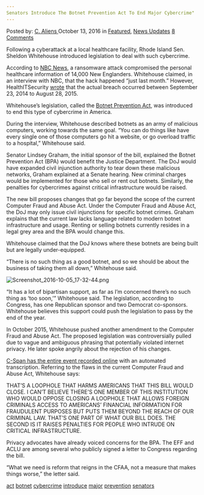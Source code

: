 ```yaml
---
Senators Introduce The Botnet Prevention Act To End Major Cybercrime"
---
```

<article class="post-listing post-15777 post type-post status-publish format-standard has-post-thumbnail hentry  tag-act tag-botnet tag-cybercrime tag-introduce tag-major tag-prevention tag-senators">
    <div class="post-inner">
        <span>Posted by: <a href="https://www.deepdotweb.com/author/caliens/" title="">C. Aliens </a></span>
    <span>October 13, 2016</span>
    <span>in <a href="https://www.deepdotweb.com/category/deepdot-news/" rel="category tag">Featured</a>, <a href="https://www.deepdotweb.com/category/news-updates/" rel="category tag">News Updates</a></span>
    <span><a href="https://www.deepdotweb.com/2016/10/13/senators-introduce-botnet-prevention-act-end-major-cybercrime/#comments">8 Comments</a></span>
    </p>
    <div class="clear"></div>
    <div class="entry">
    <p>Following a cyberattack at a local healthcare facility, Rhode Island Sen. Sheldon Whitehouse introduced legislation to deal with such cybercrime.</p>
    <p>According to <a href="http://turnto10.com/i-team/consumer-advocate/nbc-10-i-team-customer-claims-he-was-ripped-off-by-gun-store">NBC News</a>, a ransomware attack compromised the personal healthcare information of 14,000 New Englanders. Whitehouse claimed, in an interview with NBC, that the hack happened “just last month.” However, HealthITSecurity <a href="http://healthitsecurity.com/news/latest-ocr-hipaa-settlement-highlights-baa-importance">wrote</a> that the actual breach occurred between September 23, 2014 to August 28, 2015.</p>
    <p>Whitehouse’s legislation, called the <a href="https://www.congress.gov/bill/114th-congress/senate-bill/2931/text">Botnet Prevention Act</a>, was introduced to end this type of cybercrime in America.</p>
    <p>During the interview, Whitehouse described botnets as an army of malicious computers, working towards the same goal. “You can do things like have every single one of those computers go hit a website, or go overload traffic to a hospital,” Whitehouse said.</p>
    <p>Senator Lindsey Graham, the initial sponsor of the bill, explained the Botnet Prevention Act (BPA) would benefit the Justice Department. The DoJ would have expanded civil injunction authority to tear down these malicious networks, Graham explained at a Senate hearing. New criminal charges would be implemented for those who sell or rent out botnets. Similarly, the penalties for cybercrimes against critical infrastructure would be raised.</p>
    <p>The new bill proposes changes that go far beyond the scope of the current Computer Fraud and Abuse Act. Under the Computer Fraud and Abuse Act, the DoJ may only issue civil injunctions for specific botnet crimes. Graham explains that the current law lacks language related to modern botnet infrastructure and usage. Renting or selling botnets currently resides in a legal grey area and the BPA would change this.</p>
    <p>Whitehouse claimed that the DoJ knows where these botnets are being built but are legally under-equipped.</p>
    <p>“There is no such thing as a good botnet, and so we should be about the business of taking them all down,” Whitehouse said.</p>
    <p><img class="wp-image-15778 aligncenter" src="/imgs/2016/10/screenshot_2016-10-05_17-32-44-png.png" alt="Screenshot_2016-10-05_17-32-44.png" srcset="/imgs/2016/10/screenshot_2016-10-05_17-32-44-png.png 713w, /imgs/2016/10/screenshot_2016-10-05_17-32-44-png-300x154.png 300w" sizes="(max-width: 713px) 100vw, 713px" /></p>
    <p>“It has a lot of bipartisan support, as far as I&#8217;m concerned there&#8217;s no such thing as ‘too soon,’” Whitehouse said. The legislation, according to Congress, has one Republican sponsor and two Democrat co-sponsors. Whitehouse believes this support could push the legislation to pass by the end of the year.</p>
    <p>In October 2015, Whitehouse pushed another amendment to the Computer Fraud and Abuse Act. The proposed legislation was controversially pulled due to vague and ambiguous phrasing that potentially violated internet privacy. He later spoke angrily about the rejection of his changes.</p>
    <p><a href="https://www.c-span.org/video/?c4556085/masters-universe-versus-sheldon-whitehouse">C-Span has the entire event recorded online</a> with an automated transcription. Referring to the flaws in the current Computer Fraud and Abuse Act, Whitehouse says:</p>
    <p>THAT&#8217;S A LOOPHOLE THAT HARMS AMERICANS THAT THIS BILL WOULD CLOSE. I CAN&#8217;T BELIEVE THERE&#8217;S ONE MEMBER OF THIS INSTITUTION WHO WOULD OPPOSE CLOSING A LOOPHOLE THAT ALLOWS FOREIGN CRIMINALS ACCESS TO AMERICANS&#8217; FINANCIAL INFORMATION FOR FRAUDULENT PURPOSES BUT PUTS THEM BEYOND THE REACH OF OUR CRIMINAL LAW. THAT&#8217;S ONE PART OF WHAT OUR BILL DOES. THE SECOND IS IT RAISES PENALTIES FOR PEOPLE WHO INTRUDE ON CRITICAL INFRASTRUCTURE.</p>
    <p>Privacy advocates have already voiced concerns for the BPA. The EFF and ACLU are among several who publicly signed a letter to Congress regarding the bill.</p>
    <p>“What we need is reform that reigns in the CFAA, not a measure that makes things worse,” the letter said.</p>
    </div>
    <a href="https://www.deepdotweb.com/tag/act/" rel="tag">act</a> <a href="https://www.deepdotweb.com/tag/botnet/" rel="tag">botnet</a> <a href="https://www.deepdotweb.com/tag/cybercrime/" rel="tag">cybercrime</a> <a href="https://www.deepdotweb.com/tag/introduce/" rel="tag">introduce</a> <a href="https://www.deepdotweb.com/tag/major/" rel="tag">major</a> <a href="https://www.deepdotweb.com/tag/prevention/" rel="tag">prevention</a> <a href="https://www.deepdotweb.com/tag/senators/" rel="tag">senators</a></span> <span style="display:none" class="updated">2016-10-13</span>
    <div style="display:none" class="vcard author" itemprop="author" itemscope itemtype="http://schema.org/Person"><strong class="fn" itemprop="name"><a href="https://www.deepdotweb.com/author/caliens/" title="Posts by C. Aliens" rel="author">C. Aliens</a></strong></div>
    
